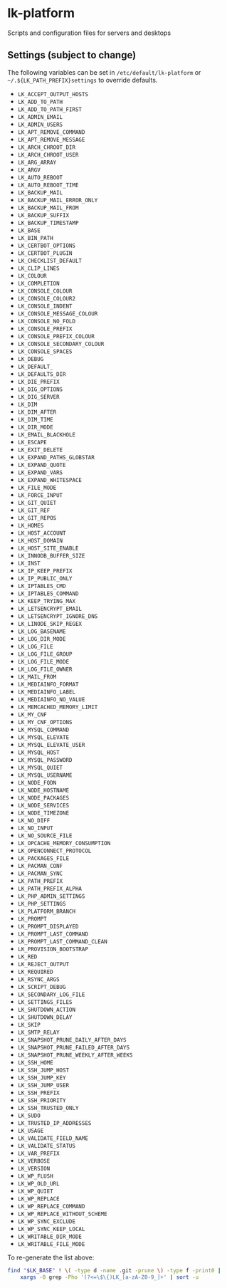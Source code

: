 # lk-platform
Scripts and configuration files for servers and desktops

## Settings (subject to change)

The following variables can be set in `/etc/default/lk-platform` or
`~/.${LK_PATH_PREFIX}settings` to override defaults.

- `LK_ACCEPT_OUTPUT_HOSTS`
- `LK_ADD_TO_PATH`
- `LK_ADD_TO_PATH_FIRST`
- `LK_ADMIN_EMAIL`
- `LK_ADMIN_USERS`
- `LK_APT_REMOVE_COMMAND`
- `LK_APT_REMOVE_MESSAGE`
- `LK_ARCH_CHROOT_DIR`
- `LK_ARCH_CHROOT_USER`
- `LK_ARG_ARRAY`
- `LK_ARGV`
- `LK_AUTO_REBOOT`
- `LK_AUTO_REBOOT_TIME`
- `LK_BACKUP_MAIL`
- `LK_BACKUP_MAIL_ERROR_ONLY`
- `LK_BACKUP_MAIL_FROM`
- `LK_BACKUP_SUFFIX`
- `LK_BACKUP_TIMESTAMP`
- `LK_BASE`
- `LK_BIN_PATH`
- `LK_CERTBOT_OPTIONS`
- `LK_CERTBOT_PLUGIN`
- `LK_CHECKLIST_DEFAULT`
- `LK_CLIP_LINES`
- `LK_COLOUR`
- `LK_COMPLETION`
- `LK_CONSOLE_COLOUR`
- `LK_CONSOLE_COLOUR2`
- `LK_CONSOLE_INDENT`
- `LK_CONSOLE_MESSAGE_COLOUR`
- `LK_CONSOLE_NO_FOLD`
- `LK_CONSOLE_PREFIX`
- `LK_CONSOLE_PREFIX_COLOUR`
- `LK_CONSOLE_SECONDARY_COLOUR`
- `LK_CONSOLE_SPACES`
- `LK_DEBUG`
- `LK_DEFAULT_`
- `LK_DEFAULTS_DIR`
- `LK_DIE_PREFIX`
- `LK_DIG_OPTIONS`
- `LK_DIG_SERVER`
- `LK_DIM`
- `LK_DIM_AFTER`
- `LK_DIM_TIME`
- `LK_DIR_MODE`
- `LK_EMAIL_BLACKHOLE`
- `LK_ESCAPE`
- `LK_EXIT_DELETE`
- `LK_EXPAND_PATHS_GLOBSTAR`
- `LK_EXPAND_QUOTE`
- `LK_EXPAND_VARS`
- `LK_EXPAND_WHITESPACE`
- `LK_FILE_MODE`
- `LK_FORCE_INPUT`
- `LK_GIT_QUIET`
- `LK_GIT_REF`
- `LK_GIT_REPOS`
- `LK_HOMES`
- `LK_HOST_ACCOUNT`
- `LK_HOST_DOMAIN`
- `LK_HOST_SITE_ENABLE`
- `LK_INNODB_BUFFER_SIZE`
- `LK_INST`
- `LK_IP_KEEP_PREFIX`
- `LK_IP_PUBLIC_ONLY`
- `LK_IPTABLES_CMD`
- `LK_IPTABLES_COMMAND`
- `LK_KEEP_TRYING_MAX`
- `LK_LETSENCRYPT_EMAIL`
- `LK_LETSENCRYPT_IGNORE_DNS`
- `LK_LINODE_SKIP_REGEX`
- `LK_LOG_BASENAME`
- `LK_LOG_DIR_MODE`
- `LK_LOG_FILE`
- `LK_LOG_FILE_GROUP`
- `LK_LOG_FILE_MODE`
- `LK_LOG_FILE_OWNER`
- `LK_MAIL_FROM`
- `LK_MEDIAINFO_FORMAT`
- `LK_MEDIAINFO_LABEL`
- `LK_MEDIAINFO_NO_VALUE`
- `LK_MEMCACHED_MEMORY_LIMIT`
- `LK_MY_CNF`
- `LK_MY_CNF_OPTIONS`
- `LK_MYSQL_COMMAND`
- `LK_MYSQL_ELEVATE`
- `LK_MYSQL_ELEVATE_USER`
- `LK_MYSQL_HOST`
- `LK_MYSQL_PASSWORD`
- `LK_MYSQL_QUIET`
- `LK_MYSQL_USERNAME`
- `LK_NODE_FQDN`
- `LK_NODE_HOSTNAME`
- `LK_NODE_PACKAGES`
- `LK_NODE_SERVICES`
- `LK_NODE_TIMEZONE`
- `LK_NO_DIFF`
- `LK_NO_INPUT`
- `LK_NO_SOURCE_FILE`
- `LK_OPCACHE_MEMORY_CONSUMPTION`
- `LK_OPENCONNECT_PROTOCOL`
- `LK_PACKAGES_FILE`
- `LK_PACMAN_CONF`
- `LK_PACMAN_SYNC`
- `LK_PATH_PREFIX`
- `LK_PATH_PREFIX_ALPHA`
- `LK_PHP_ADMIN_SETTINGS`
- `LK_PHP_SETTINGS`
- `LK_PLATFORM_BRANCH`
- `LK_PROMPT`
- `LK_PROMPT_DISPLAYED`
- `LK_PROMPT_LAST_COMMAND`
- `LK_PROMPT_LAST_COMMAND_CLEAN`
- `LK_PROVISION_BOOTSTRAP`
- `LK_RED`
- `LK_REJECT_OUTPUT`
- `LK_REQUIRED`
- `LK_RSYNC_ARGS`
- `LK_SCRIPT_DEBUG`
- `LK_SECONDARY_LOG_FILE`
- `LK_SETTINGS_FILES`
- `LK_SHUTDOWN_ACTION`
- `LK_SHUTDOWN_DELAY`
- `LK_SKIP`
- `LK_SMTP_RELAY`
- `LK_SNAPSHOT_PRUNE_DAILY_AFTER_DAYS`
- `LK_SNAPSHOT_PRUNE_FAILED_AFTER_DAYS`
- `LK_SNAPSHOT_PRUNE_WEEKLY_AFTER_WEEKS`
- `LK_SSH_HOME`
- `LK_SSH_JUMP_HOST`
- `LK_SSH_JUMP_KEY`
- `LK_SSH_JUMP_USER`
- `LK_SSH_PREFIX`
- `LK_SSH_PRIORITY`
- `LK_SSH_TRUSTED_ONLY`
- `LK_SUDO`
- `LK_TRUSTED_IP_ADDRESSES`
- `LK_USAGE`
- `LK_VALIDATE_FIELD_NAME`
- `LK_VALIDATE_STATUS`
- `LK_VAR_PREFIX`
- `LK_VERBOSE`
- `LK_VERSION`
- `LK_WP_FLUSH`
- `LK_WP_OLD_URL`
- `LK_WP_QUIET`
- `LK_WP_REPLACE`
- `LK_WP_REPLACE_COMMAND`
- `LK_WP_REPLACE_WITHOUT_SCHEME`
- `LK_WP_SYNC_EXCLUDE`
- `LK_WP_SYNC_KEEP_LOCAL`
- `LK_WRITABLE_DIR_MODE`
- `LK_WRITABLE_FILE_MODE`

To re-generate the list above:

```bash
find "$LK_BASE" ! \( -type d -name .git -prune \) -type f -print0 |
    xargs -0 grep -Pho '(?<=\$\{)LK_[a-zA-Z0-9_]+' | sort -u
```
